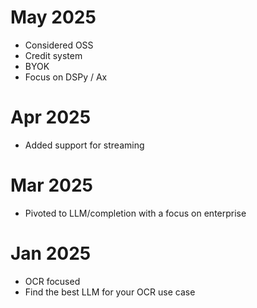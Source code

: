# May 2025

- Considered OSS
- Credit system
- BYOK
- Focus on DSPy / Ax

# Apr 2025

- Added support for streaming

# Mar 2025

- Pivoted to LLM/completion with a focus on enterprise

# Jan 2025

- OCR focused
- Find the best LLM for your OCR use case
